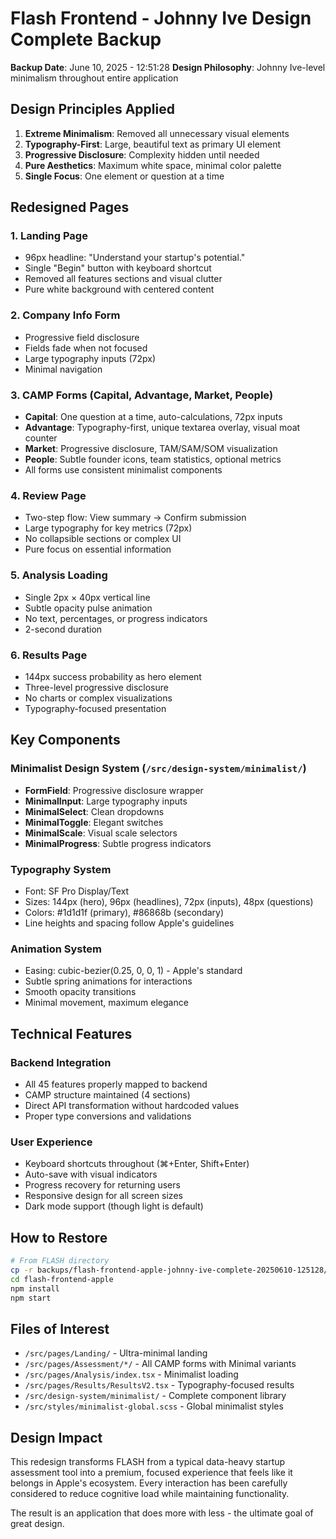 # Flash Frontend - Johnny Ive Design Complete Backup

**Backup Date**: June 10, 2025 - 12:51:28
**Design Philosophy**: Johnny Ive-level minimalism throughout entire application

## Design Principles Applied

1. **Extreme Minimalism**: Removed all unnecessary visual elements
2. **Typography-First**: Large, beautiful text as primary UI element
3. **Progressive Disclosure**: Complexity hidden until needed
4. **Pure Aesthetics**: Maximum white space, minimal color palette
5. **Single Focus**: One element or question at a time

## Redesigned Pages

### 1. Landing Page
- 96px headline: "Understand your startup's potential."
- Single "Begin" button with keyboard shortcut
- Removed all features sections and visual clutter
- Pure white background with centered content

### 2. Company Info Form
- Progressive field disclosure
- Fields fade when not focused
- Large typography inputs (72px)
- Minimal navigation

### 3. CAMP Forms (Capital, Advantage, Market, People)
- **Capital**: One question at a time, auto-calculations, 72px inputs
- **Advantage**: Typography-first, unique textarea overlay, visual moat counter
- **Market**: Progressive disclosure, TAM/SAM/SOM visualization
- **People**: Subtle founder icons, team statistics, optional metrics
- All forms use consistent minimalist components

### 4. Review Page
- Two-step flow: View summary → Confirm submission
- Large typography for key metrics (72px)
- No collapsible sections or complex UI
- Pure focus on essential information

### 5. Analysis Loading
- Single 2px × 40px vertical line
- Subtle opacity pulse animation
- No text, percentages, or progress indicators
- 2-second duration

### 6. Results Page
- 144px success probability as hero element
- Three-level progressive disclosure
- No charts or complex visualizations
- Typography-focused presentation

## Key Components

### Minimalist Design System (`/src/design-system/minimalist/`)
- **FormField**: Progressive disclosure wrapper
- **MinimalInput**: Large typography inputs
- **MinimalSelect**: Clean dropdowns
- **MinimalToggle**: Elegant switches
- **MinimalScale**: Visual scale selectors
- **MinimalProgress**: Subtle progress indicators

### Typography System
- Font: SF Pro Display/Text
- Sizes: 144px (hero), 96px (headlines), 72px (inputs), 48px (questions)
- Colors: #1d1d1f (primary), #86868b (secondary)
- Line heights and spacing follow Apple's guidelines

### Animation System
- Easing: cubic-bezier(0.25, 0, 0, 1) - Apple's standard
- Subtle spring animations for interactions
- Smooth opacity transitions
- Minimal movement, maximum elegance

## Technical Features

### Backend Integration
- All 45 features properly mapped to backend
- CAMP structure maintained (4 sections)
- Direct API transformation without hardcoded values
- Proper type conversions and validations

### User Experience
- Keyboard shortcuts throughout (⌘+Enter, Shift+Enter)
- Auto-save with visual indicators
- Progress recovery for returning users
- Responsive design for all screen sizes
- Dark mode support (though light is default)

## How to Restore

```bash
# From FLASH directory
cp -r backups/flash-frontend-apple-johnny-ive-complete-20250610-125128/* flash-frontend-apple/
cd flash-frontend-apple
npm install
npm start
```

## Files of Interest

- `/src/pages/Landing/` - Ultra-minimal landing
- `/src/pages/Assessment/*/` - All CAMP forms with Minimal variants
- `/src/pages/Analysis/index.tsx` - Minimalist loading
- `/src/pages/Results/ResultsV2.tsx` - Typography-focused results
- `/src/design-system/minimalist/` - Complete component library
- `/src/styles/minimalist-global.scss` - Global minimalist styles

## Design Impact

This redesign transforms FLASH from a typical data-heavy startup assessment tool into a premium, focused experience that feels like it belongs in Apple's ecosystem. Every interaction has been carefully considered to reduce cognitive load while maintaining functionality.

The result is an application that does more with less - the ultimate goal of great design.